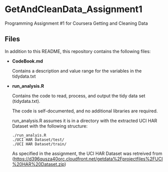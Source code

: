 # GetAndCleanData_Assignment1
Programming Assignment #1 for Coursera Getting and Cleaning Data

## Files
In addition to this README, this repository contains the following files:
* **CodeBook.md**

    Contains a description and value range for the variables in the tidydata.txt

*   **run_analysis.R**

    Contains the code to read, process, and output the tidy data set (tidydata.txt).
    
    The code is self-documented, and no additional libraries are required.
    
    run_analysis.R assumes it is in a directory with the extracted 
    UCI HAR Dataset with the following structure:
        
        ./run_analyis.R
        ./UCI HAR Dataset/test/
        ./UCI HAR Dataset/train/

    As specified in the assignment, the UCI HAR Dataset was retreived from   (https://d396qusza40orc.cloudfront.net/getdata%2Fprojectfiles%2FUCI%20HAR%20Dataset.zip)
